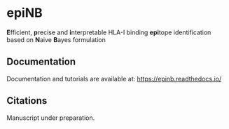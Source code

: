 # epiNB
**E**fficient, **p**recise and **i**nterpretable HLA-I binding **epi**tope identification based on **N**aive **B**ayes formulation

## Documentation
Documentation and tutorials are available at: https://epinb.readthedocs.io/

## Citations
Manuscript under preparation.
